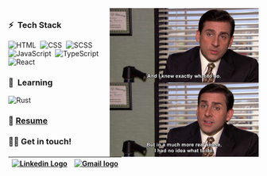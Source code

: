 <img alt="Coding IRL" src="./no-idea.jpg" align="right" height="300px"/>

### ⚡ &nbsp;Tech Stack

![HTML](https://img.shields.io/badge/-HTML-05122A?style=flat&logo=HTML5)&nbsp;
![CSS](https://img.shields.io/badge/-CSS-05122A?style=flat&logo=CSS3&logoColor=1572B6)&nbsp;
![SCSS](https://img.shields.io/badge/-Sass-05122A?style=flat&logo=Sass)&nbsp;
![JavaScript](https://img.shields.io/badge/-JavaScript-05122A?style=flat&logo=javascript)&nbsp;
![TypeScript](https://img.shields.io/badge/-TypeScript-05122A?style=flat&logo=typescript)&nbsp;
![React](https://img.shields.io/badge/-React-05122A?style=flat&logo=react)&nbsp;

### 🧠 &nbsp;Learning
![Rust](https://img.shields.io/badge/-Rust-05122A?style=flat&logo=Rust)&nbsp;

<h3>
 📄 <a href="./Rogelio_Lopez_Resume.pdf">Resume</a>
</h3>

<h3>
🤝🏻 Get in touch!
</h3>
  
| [<img src="https://www.svgrepo.com/show/57068/linkedin.svg" alt="Linkedin Logo" width="32">](https://www.linkedin.com/in/rogelio-j-lopez/) | [<img src="https://github.com/tusharnankani/tusharnankani/blob/master/Assets/Gmail.svg" alt="Gmail logo" height="32">](mailto:rogejlopez@gmail.com)
|:---:|:---:|
  
<br>
